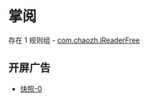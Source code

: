 # 掌阅

存在 1 规则组 - [com.chaozh.iReaderFree](/src/apps/com.chaozh.iReaderFree.ts)

## 开屏广告

- [快照-0](https://i.gkd.li/import/import/12872346)
